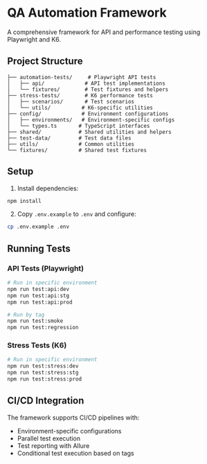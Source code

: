 # QA Automation Framework

A comprehensive framework for API and performance testing using Playwright and K6.

## Project Structure

```
├── automation-tests/     # Playwright API tests
│   ├── api/             # API test implementations
│   └── fixtures/        # Test fixtures and helpers
├── stress-tests/        # K6 performance tests
│   ├── scenarios/       # Test scenarios
│   └── utils/          # K6-specific utilities
├── config/             # Environment configurations
│   ├── environments/   # Environment-specific configs
│   └── types.ts       # TypeScript interfaces
├── shared/            # Shared utilities and helpers
├── test-data/         # Test data files
├── utils/             # Common utilities
└── fixtures/          # Shared test fixtures
```

## Setup

1. Install dependencies:
```bash
npm install
```

2. Copy `.env.example` to `.env` and configure:
```bash
cp .env.example .env
```

## Running Tests

### API Tests (Playwright)

```bash
# Run in specific environment
npm run test:api:dev
npm run test:api:stg
npm run test:api:prod

# Run by tag
npm run test:smoke
npm run test:regression
```

### Stress Tests (K6)

```bash
# Run in specific environment
npm run test:stress:dev
npm run test:stress:stg
npm run test:stress:prod
```

## CI/CD Integration

The framework supports CI/CD pipelines with:
- Environment-specific configurations
- Parallel test execution
- Test reporting with Allure
- Conditional test execution based on tags